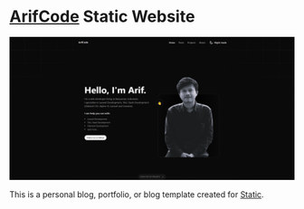 # [ArifCode](https://arifbudimanar.github.io/) Static Website

![Cover](/assets/images/cover2.png)

This is a personal blog, portfolio, or blog template created for [Static](https://static.devdojo.com).
